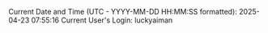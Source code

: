 Current Date and Time (UTC - YYYY-MM-DD HH:MM:SS formatted): 2025-04-23 07:55:16
Current User's Login: luckyaiman

